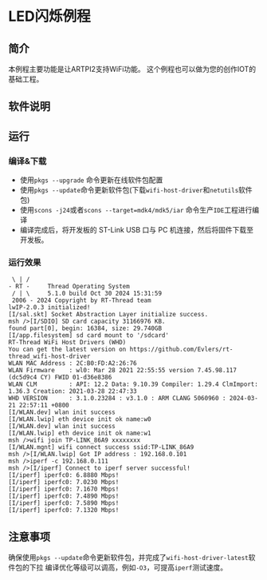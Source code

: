 # LED闪烁例程

## 简介

本例程主要功能是让ARTPI2支持WiFi功能。
这个例程也可以做为您的创作IOT的基础工程。

## 软件说明


## 运行
### 编译&下载
- 使用`pkgs --upgrade` 命令更新在线软件包配置
- 使用`pkgs --update`命令更新软件包(下载`wifi-host-driver`和`netutils`软件包)
- 使用`scons -j24`或者`scons --target=mdk4/mdk5/iar` 命令生产`IDE`工程进行编译
- 编译完成后，将开发板的 ST-Link USB 口与 PC 机连接，然后将固件下载至开发板。

### 运行效果
```
 \ | /
- RT -     Thread Operating System
 / | \     5.1.0 build Oct 30 2024 15:31:59
 2006 - 2024 Copyright by RT-Thread team
lwIP-2.0.3 initialized!
[I/sal.skt] Socket Abstraction Layer initialize success.
msh />[I/SDIO] SD card capacity 31166976 KB.
found part[0], begin: 16384, size: 29.740GB
[I/app.filesystem] sd card mount to '/sdcard'
RT-Thread WiFi Host Drivers (WHD)
You can get the latest version on https://github.com/Evlers/rt-thread_wifi-host-driver
WLAN MAC Address : 2C:B0:FD:A2:26:76
WLAN Firmware    : wl0: Mar 28 2021 22:55:55 version 7.45.98.117 (dc5d9c4 CY) FWID 01-d36e8386
WLAN CLM         : API: 12.2 Data: 9.10.39 Compiler: 1.29.4 ClmImport: 1.36.3 Creation: 2021-03-28 22:47:33
WHD VERSION      : 3.1.0.23284 : v3.1.0 : ARM CLANG 5060960 : 2024-03-21 22:57:11 +0800
[I/WLAN.dev] wlan init success
[I/WLAN.lwip] eth device init ok name:w0
[I/WLAN.dev] wlan init success
[I/WLAN.lwip] eth device init ok name:w1
msh />wifi join TP-LINK_86A9 xxxxxxxx
[I/WLAN.mgnt] wifi connect success ssid:TP-LINK_86A9
msh />[I/WLAN.lwip] Got IP address : 192.168.0.101
msh />iperf -c 192.168.0.111
msh />[I/iperf] Connect to iperf server successful!
[I/iperf] iperfc0: 6.8880 Mbps!
[I/iperf] iperfc0: 7.0230 Mbps!
[I/iperf] iperfc0: 7.1670 Mbps!
[I/iperf] iperfc0: 7.4890 Mbps!
[I/iperf] iperfc0: 7.5890 Mbps!
[I/iperf] iperfc0: 7.1320 Mbps!
```

## 注意事项

确保使用`pkgs --update`命令更新软件包，并完成了`wifi-host-driver-latest`软件包的下拉
编译优化等级可以调高，例如`-O3`，可提高`iperf`测试速度。
